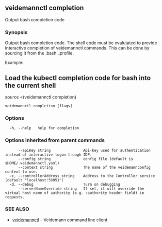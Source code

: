 ## veidemannctl completion

Output bash completion code

### Synopsis

Output bash completion code. The shell code must be evalutated to provide
interactive completion of veidemannctl commands.  This can be done by sourcing it from the .bash _profile.

Example:
  ## Load the kubectl completion code for bash into the current shell
  source <(veidemannctl completion)


```
veidemannctl completion [flags]
```

### Options

```
  -h, --help   help for completion
```

### Options inherited from parent commands

```
      --apiKey string               Api-key used for authentication instead of interactive logon trough IDP.
      --config string               config file (default is $HOME/.veidemannctl.yaml)
      --context string              The name of the veidemannconfig context to use.
  -c, --controllerAddress string    Address to the Controller service (default "localhost:50051")
  -d, --debug                       Turn on debugging
      --serverNameOverride string   If set, it will override the virtual host name of authority (e.g. :authority header field) in requests.
```

### SEE ALSO

* [veidemannctl](veidemannctl.md)	 - Veidemann command line client

